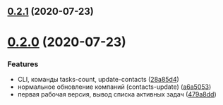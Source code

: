 ## [0.2.1](https://github.com/viasite/planfix-tools/compare/v0.2.0...v0.2.1) (2020-07-23)



# [0.2.0](https://github.com/viasite/planfix-tools/compare/479a8dd...v0.2.0) (2020-07-23)


### Features

* CLI, команды tasks-count, update-contacts ([28a85d4](https://github.com/viasite/planfix-tools/commit/28a85d4))
* нормальное обновление компаний (contacts-update) ([a6a5053](https://github.com/viasite/planfix-tools/commit/a6a5053))
* первая рабочая версия, вывод списка активных задач ([479a8dd](https://github.com/viasite/planfix-tools/commit/479a8dd))



